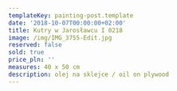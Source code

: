 ```yaml
---
templateKey: painting-post.template
date: '2018-10-07T00:00:00+02:00'
title: Kutry w Jarosławcu I 0218
image: /img/IMG_3755-Edit.jpg
reserved: false
sold: true
price_pln: ''
measures: 40 x 50 cm
description: olej na sklejce / oil on plywood
---
```


